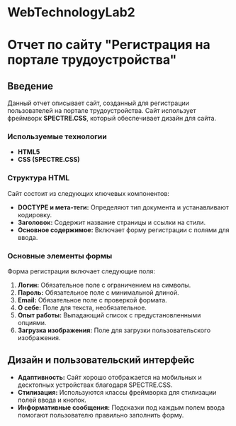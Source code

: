 # WebTechnologyLab2
# Отчет по сайту "Регистрация на портале трудоустройства"

## Введение
Данный отчет описывает сайт, созданный для регистрации пользователей на портале трудоустройства. Сайт использует фреймворк **SPECTRE.CSS**, который обеспечивает дизайн для сайта.

### Используемые технологии
- **HTML5**
- **CSS (SPECTRE.CSS)**

### Структура HTML
Сайт состоит из следующих ключевых компонентов:
- **DOCTYPE и мета-теги:** Определяют тип документа и устанавливают кодировку.
- **Заголовок:** Содержит название страницы и ссылки на стили.
- **Основное содержимое:** Включает форму регистрации с полями для ввода.

### Основные элементы формы
Форма регистрации включает следующие поля:
1. **Логин:** Обязательное поле с ограничением на символы.
2. **Пароль:** Обязательное поле с минимальной длиной.
3. **Email:** Обязательное поле с проверкой формата.
4. **О себе:** Поле для текста, необязательное.
5. **Опыт работы:** Выпадающий список с предустановленными опциями.
6. **Загрузка изображения:** Поле для загрузки пользовательского изображения.

## Дизайн и пользовательский интерфейс
- **Адаптивность:** Сайт хорошо отображается на мобильных и десктопных устройствах благодаря SPECTRE.CSS.
- **Стилизация:** Используются классы фреймворка для стилизации полей ввода и кнопок.
- **Информативные сообщения:** Подсказки под каждым полем ввода помогают пользователю правильно заполнить форму.
